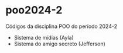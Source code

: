 # poo2024-2
Códigos da disciplina POO do período 2024-2

- Sistema de mídias (Ayla)
- Sistema do amigo secreto (Jefferson)